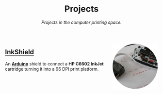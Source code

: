
<div align = center>

# Projects

*Projects in the computer printing space.*

</div>

<br>
<br>

[<img align = right src = 'Resources/Projects/InkShield/Icon.png' />][InkShield]

## **[InkShield]**

An **[Arduino]** shield to connect a **HP C6602 InkJet**  
cartridge turning it into a 96 DPI print platform.

<br>


<!----------------------------------------------------------------------------->

[Arduino]: https://www.arduino.cc/

[InkShield]: Projects/InkShield.md
